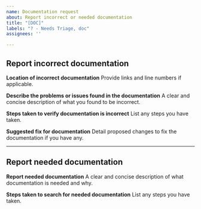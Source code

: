 ```yaml
---
name: Documentation request
about: Report incorrect or needed documentation
title: "[DOC]"
labels: "? - Needs Triage, doc"
assignees: ''

---
```


## Report incorrect documentation

**Location of incorrect documentation**
Provide links and line numbers if applicable.

**Describe the problems or issues found in the documentation**
A clear and concise description of what you found to be incorrect.

**Steps taken to verify documentation is incorrect**
List any steps you have taken.

**Suggested fix for documentation**
Detail proposed changes to fix the documentation if you have any.

---

## Report needed documentation

**Report needed documentation**
A clear and concise description of what documentation is needed and why.

**Steps taken to search for needed documentation**
List any steps you have taken.
